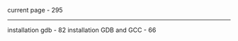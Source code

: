 current page		 - 295
______________________________
installation gdb	 - 82
installation GDB and GCC - 66